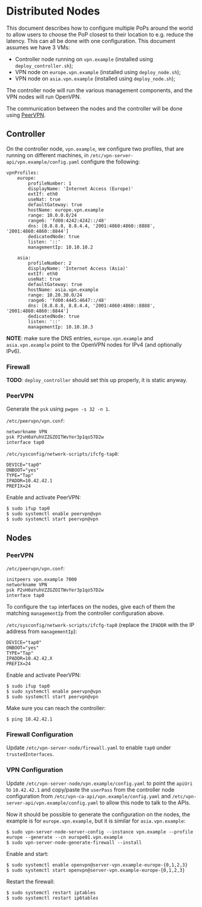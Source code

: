 # Distributed Nodes

This document describes how to configure multiple PoPs around the world to 
allow users to choose the PoP closest to their location to e.g. reduce the 
latency. This can all be done with one configuration. This document assumes
we have 3 VMs:

- Controller node running on `vpn.example` (installed using 
  `deploy_controller.sh`);
- VPN node on `europe.vpn.example` (installed using `deploy_node.sh`);
- VPN node on `asia.vpn.example` (installed using `deploy_node.sh`);

The controller node will run the various management components, and the VPN 
nodes will run OpenVPN.

The communication between the nodes and the controller will be done using 
[PeerVPN](https://peervpn.net/).

## Controller

On the controller node, `vpn.example`, we configure two profiles, that are 
running on different machines, in `/etc/vpn-server-api/vpn.example/config.yaml` 
configure the following:

    vpnProfiles:
        europe:
            profileNumber: 1
            displayName: 'Internet Access (Europe)'
            extIf: eth0
            useNat: true
            defaultGateway: true
            hostName: europe.vpn.example
            range: 10.0.0.0/24
            range6: 'fd00:4242:4242::/48'
            dns: [8.8.8.8, 8.8.4.4, '2001:4860:4860::8888', '2001:4860:4860::8844']
            dedicatedNode: true
            listen: '::'
            managementIp: 10.10.10.2

        asia:
            profileNumber: 2
            displayName: 'Internet Access (Asia)'
            extIf: eth0
            useNat: true
            defaultGateway: true
            hostName: asia.vpn.example
            range: 10.20.30.0/24
            range6: 'fd00:4445:4647::/48'
            dns: [8.8.8.8, 8.8.4.4, '2001:4860:4860::8888', '2001:4860:4860::8844']
            dedicatedNode: true
            listen: '::'
            managementIp: 10.10.10.3

**NOTE**: make sure the DNS entries, `europe.vpn.example` and 
`asia.vpn.example` point to the OpenVPN nodes for IPv4 (and optionally IPv6).

### Firewall

**TODO**: `deploy_controller` should set this up properly, it is static anyway.

### PeerVPN

Generate the `psk` using `pwgen -s 32 -n 1`.

`/etc/peervpn/vpn.conf`:

    networkname VPN
    psk P2vH0aYuhVZZGZOITWvYer3p1qo57D2w
    interface tap0

`/etc/sysconfig/network-scripts/ifcfg-tap0`:

    DEVICE="tap0"
    ONBOOT="yes"
    TYPE="Tap"
    IPADDR=10.42.42.1
    PREFIX=24

Enable and activate PeerVPN:

    $ sudo ifup tap0
    $ sudo systemctl enable peervpn@vpn
    $ sudo systemctl start peervpn@vpn

## Nodes

### PeerVPN

`/etc/peervpn/vpn.conf`:

    initpeers vpn.example 7000
    networkname VPN
    psk P2vH0aYuhVZZGZOITWvYer3p1qo57D2w
    interface tap0

To configure the `tap` interfaces on the nodes, give each of them the matching
`managementIp` from the controller configuration above.

`/etc/sysconfig/network-scripts/ifcfg-tap0` (replace the `IPADDR` with the
IP address from `managementIp`):

    DEVICE="tap0"
    ONBOOT="yes"
    TYPE="Tap"
    IPADDR=10.42.42.X
    PREFIX=24

Enable and activate PeerVPN:

    $ sudo ifup tap0
    $ sudo systemctl enable peervpn@vpn
    $ sudo systemctl start peervpn@vpn

Make sure you can reach the controller:

    $ ping 10.42.42.1

### Firewall Configuration

Update `/etc/vpn-server-node/firewall.yaml` to enable `tap0` under 
`trustedInterfaces`.

### VPN Configuration

Update `/etc/vpn-server-node/vpn.example/config.yaml` to point the `apiUri` to 
`10.42.42.1`  and copy/paste the `userPass` from the controller node 
configuration from `/etc/vpn-ca-api/vpn.example/config.yaml` and 
`/etc/vpn-server-api/vpn.example/config.yaml` to allow this node to talk to 
the APIs.

Now it should be possible to generate the configuration on the nodes, the 
example is for `europe.vpn.example`, but it is similar for `asia.vpn.example`:

    $ sudo vpn-server-node-server-config --instance vpn.example --profile europe --generate --cn europe01.vpn.example
    $ sudo vpn-server-node-generate-firewall --install

Enable and start:

    $ sudo systemctl enable openvpn@server-vpn.example-europe-{0,1,2,3}
    $ sudo systemctl start openvpn@server-vpn.example-europe-{0,1,2,3}

Restart the firewall:

    $ sudo systemctl restart iptables
    $ sudo systemctl restart ip6tables

